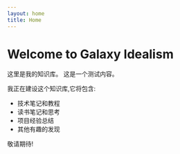 ```yaml
---
layout: home
title: Home
---
```


# Welcome to Galaxy Idealism

这里是我的知识库。 
这是一个测试内容。

我正在建设这个知识库,它将包含:

- 技术笔记和教程
- 读书笔记和思考
- 项目经验总结
- 其他有趣的发现

敬请期待!
